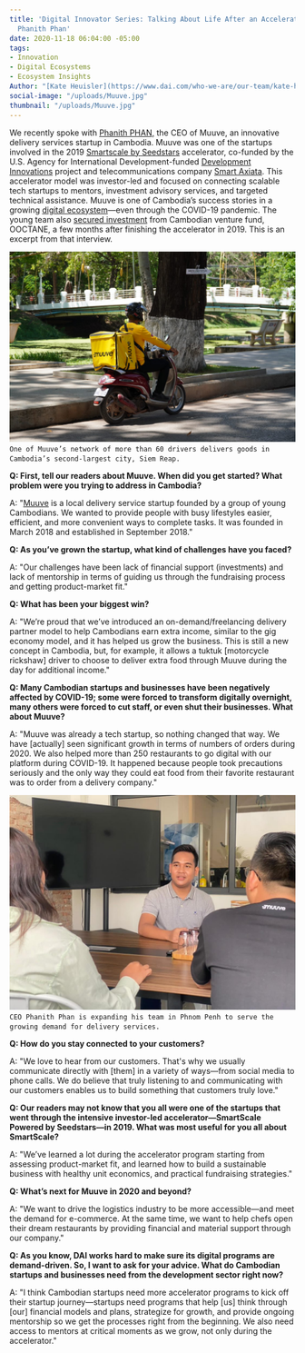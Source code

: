 ```yaml
---
title: 'Digital Innovator Series: Talking About Life After an Accelerator with Muuve’s
  Phanith Phan'
date: 2020-11-18 06:04:00 -05:00
tags:
- Innovation
- Digital Ecosystems
- Ecosystem Insights
Author: "[Kate Heuisler](https://www.dai.com/who-we-are/our-team/kate-heuisler)"
social-image: "/uploads/Muuve.jpg"
thumbnail: "/uploads/Muuve.jpg"
---
```


We recently spoke with [Phanith PHAN,](https://www.childrenshospitalvanderbilt.org/doctors/barkin-shari) the CEO of Muuve, an innovative delivery services startup in Cambodia. Muuve was one of the startups involved in the 2019 [Smartscale by Seedstars](https://www.smart.com.kh/smartscale-powered-by-seedstars-to-host-its-demo-day-in-phnom-penh/) accelerator, co-funded by the U.S. Agency for International Development-funded [Development Innovations](https://www.dai.com/our-work/projects/cambodia-development-innovations) project and telecommunications company [Smart Axiata](https://www.smart.com.kh/?gclid=Cj0KCQjwreT8BRDTARIsAJLI0KLZGTfnbLbol8X5UuazEsB8sqzo_n9AF92h-QRptDHikMSmCCtMI2caAnohEALw_wcB). This accelerator model was investor-led and focused on connecting scalable tech startups to mentors, investment advisory services, and targeted technical assistance. Muuve is one of Cambodia’s success stories in a growing [digital ecosystem]((https://www.raintreecambodia.com/research))—even through the COVID-19 pandemic. The young team also [secured investment](https://e27.co/cambodias-muuve-scores-funding-from-ooctane-to-take-its-food-delivery-service-to-new-cities-20200123/) from Cambodian venture fund, OOCTANE, a few months after finishing the accelerator in 2019. This is an excerpt from that interview.

<!--more-->

![Muuve.jpg](/uploads/Muuve.jpg)`One of Muuve’s network of more than 60 drivers delivers goods in Cambodia’s second-largest city, Siem Reap.`

**Q: First, tell our readers about Muuve. When did you get started? What problem were you trying to address in Cambodia?**

A: "[Muuve](https://apps.apple.com/kh/app/muuve-food-order-delivery/id1414753417) is a local delivery service startup founded by a group of young Cambodians. We wanted to provide people with busy lifestyles easier, efficient, and more convenient ways to complete tasks. It was founded in March 2018 and established in September 2018."

**Q: As you’ve grown the startup, what kind of challenges have you faced?**

A: "Our challenges have been lack of financial support (investments) and lack of mentorship in terms of guiding us through the fundraising process and getting product-market fit."

**Q: What has been your biggest win?**

A: "We’re proud that we’ve introduced an on-demand/freelancing delivery partner model to help Cambodians earn extra income, similar to the gig economy model, and it has helped us grow the business. This is still a new concept in Cambodia, but, for example, it allows a tuktuk \[motorcycle rickshaw\] driver to choose to deliver extra food through Muuve during the day for additional income."

**Q: Many Cambodian startups and businesses have been negatively affected by COVID-19; some were forced to transform digitally overnight, many others were forced to cut staff, or even shut their businesses. What about Muuve?**

A: "Muuve was already a tech startup, so nothing changed that way. We have \[actually\] seen significant growth in terms of numbers of orders during 2020. We also helped more than 250 restaurants to go digital with our platform during COVID-19. It happened because people took precautions seriously and the only way they could eat food from their favorite restaurant was to order from a delivery company."

![Muuve 1.jpg](/uploads/Muuve%201.jpg)`CEO Phanith Phan is expanding his team in Phnom Penh to serve the growing demand for delivery services.`

**Q: How do you stay connected to your customers?**

A: "We love to hear from our customers. That's why we usually communicate directly with \[them\] in a variety of ways—from social media to phone calls. We do believe that truly listening to and communicating with our customers enables us to build something that customers truly love."

**Q: Our readers may not know that you all were one of the startups that went through the intensive investor-led accelerator—SmartScale Powered by Seedstars—in 2019. What was most useful for you all about SmartScale?**

A: "We’ve learned a lot during the accelerator program starting from assessing product-market fit, and learned how to build a sustainable business with healthy unit economics, and practical fundraising strategies."

**Q: What’s next for Muuve in 2020 and beyond?**

A: "We want to drive the logistics industry to be more accessible—and meet the demand for e-commerce. At the same time, we want to help chefs open their dream restaurants by providing financial and material support through our company."

**Q: As you know, DAI works hard to make sure its digital programs are demand-driven. So, I want to ask for your advice. What do Cambodian startups and businesses need from the development sector right now?**

A: "I think Cambodian startups need more accelerator programs to kick off their startup journey—startups need programs that help \[us\] think through \[our\] financial models and plans, strategize for growth, and provide ongoing mentorship so we get the processes right from the beginning. We also need access to mentors at critical moments as we grow, not only during the accelerator."